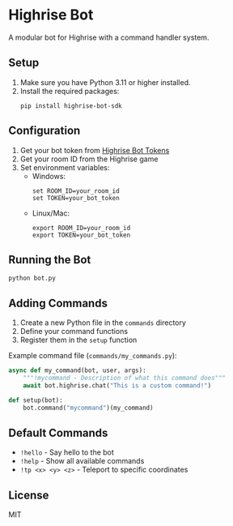 # Highrise Bot

A modular bot for Highrise with a command handler system.

## Setup

1. Make sure you have Python 3.11 or higher installed.
2. Install the required packages:
   ```
   pip install highrise-bot-sdk
   ```

## Configuration

1. Get your bot token from [Highrise Bot Tokens](https://create.highrise.game/dashboard/credentials/api-keys)
2. Get your room ID from the Highrise game
3. Set environment variables:
   - Windows:
     ```
     set ROOM_ID=your_room_id
     set TOKEN=your_bot_token
     ```
   - Linux/Mac:
     ```
     export ROOM_ID=your_room_id
     export TOKEN=your_bot_token
     ```

## Running the Bot

```
python bot.py
```

## Adding Commands

1. Create a new Python file in the `commands` directory
2. Define your command functions
3. Register them in the `setup` function

Example command file (`commands/my_commands.py`):

```python
async def my_command(bot, user, args):
    """!mycommand - Description of what this command does"""
    await bot.highrise.chat("This is a custom command!")

def setup(bot):
    bot.command("mycommand")(my_command)
```

## Default Commands

- `!hello` - Say hello to the bot
- `!help` - Show all available commands
- `!tp <x> <y> <z>` - Teleport to specific coordinates

## License

MIT
